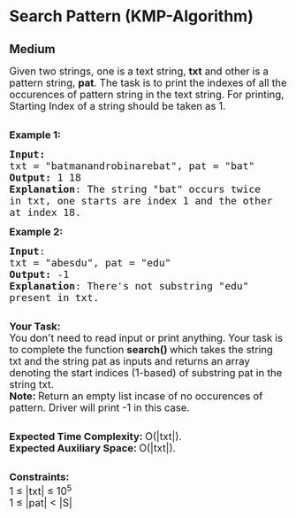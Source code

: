 # Search Pattern (KMP-Algorithm)
## Medium
<div class="problems_problem_content__Xm_eO"><p><span style="font-size:18px">Given two strings, one is a text string,&nbsp;<strong>txt</strong> and other is a pattern string, <strong>pat</strong>. The task is to print the indexes of all the occurences of pattern&nbsp;string in the text string. For printing, Starting Index of a string should be taken as&nbsp;1.</span></p>

<p><br>
<span style="font-size:18px"><strong>Example 1:</strong></span></p>

<pre><span style="font-size:18px"><strong>Input:</strong>
txt = "batmanandrobinarebat", pat = "bat"
<strong>Output:</strong> 1 18
<strong>Explanation</strong>: The string "bat" occurs twice
in txt, one starts are index 1 and the other
at index 18. </span>
</pre>

<p><span style="font-size:18px"><strong>Example 2:</strong></span></p>

<pre><span style="font-size:18px"><strong>Input</strong>: 
txt = "abesdu", pat = "edu"
<strong>Output:</strong> -1
<strong>Explanation</strong>: There's not substring "edu"
present in txt.</span>
</pre>

<p><br>
<span style="font-size:18px"><strong>Your Task:</strong><br>
You don't need to read input or print anything. Your task is to complete the function&nbsp;<strong>search()&nbsp;</strong>which takes the string txt&nbsp;and the string pat as inputs and returns an array denoting the start indices (1-based)&nbsp;of substring pat in the string txt.&nbsp;<br>
<strong>Note: </strong>Return an empty list incase of no occurences of pattern. Driver will print -1 in this case.</span></p>

<p><br>
<span style="font-size:18px"><strong>Expected Time Complexity:&nbsp;</strong>O(|txt|).<br>
<strong>Expected Auxiliary Space:&nbsp;</strong>O(|txt|).</span></p>

<p><br>
<span style="font-size:18px"><strong>Constraints:</strong><br>
1 ≤ |txt| ≤ 10<sup>5</sup><br>
1 ≤ |pat| &lt; |S|</span></p>
</div>